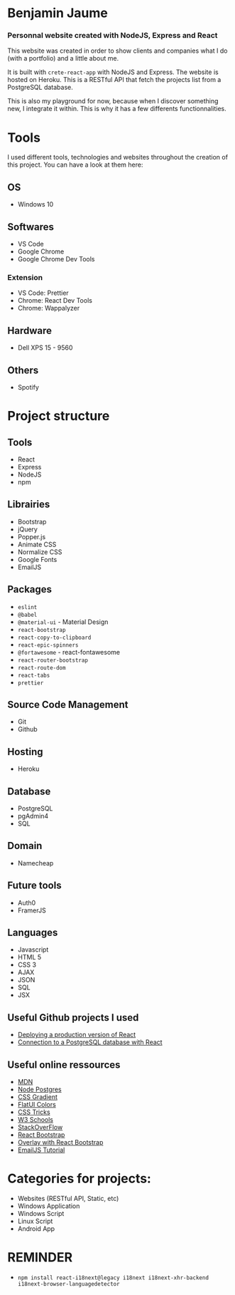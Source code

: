 # Benjamin Jaume

### Personnal website created with NodeJS, Express and React

This website was created in order to show clients and companies what I do (with a portfolio) and a little about me.

It is built with `crete-react-app` with NodeJS and Express. The website is hosted on Heroku. This is a RESTful API that fetch the projects list from a PostgreSQL database.

This is also my playground for now, because when I discover something new, I integrate it within. This is why it has a few differents functionnalities.

# Tools

I used different tools, technologies and websites throughout the creation of this project. You can have a look at them here:

## OS

- Windows 10

## Softwares

- VS Code
- Google Chrome
- Google Chrome Dev Tools

### Extension

- VS Code: Prettier
- Chrome: React Dev Tools
- Chrome: Wappalyzer

## Hardware

- Dell XPS 15 - 9560

## Others

- Spotify

# Project structure

## Tools

- React
- Express
- NodeJS
- npm

## Librairies

- Bootstrap
- jQuery
- Popper.js
- Animate CSS
- Normalize CSS
- Google Fonts
- EmailJS

## Packages

- `eslint`
- `@babel`
- `@material-ui` - Material Design
- `react-bootstrap`
- `react-copy-to-clipboard`
- `react-epic-spinners`
- `@fortawesome` - react-fontawesome
- `react-router-bootstrap`
- `react-route-dom`
- `react-tabs`
- `prettier`

## Source Code Management

- Git
- Github

## Hosting

- Heroku

## Database

- PostgreSQL
- pgAdmin4
- SQL

## Domain

- Namecheap

## Future tools

- Auth0
- FramerJS

## Languages

- Javascript
- HTML 5
- CSS 3
- AJAX
- JSON
- SQL
- JSX

## Useful Github projects I used

- [Deploying a production version of React](https://github.com/mars/heroku-cra-node)
- [Connection to a PostgreSQL database with React](https://github.com/Malldoror/react-postgres-boilerplate)

## Useful online ressources

- [MDN](https://developer.mozilla.org/en-US/)
- [Node Postgres](https://node-postgres.com/)
- [CSS Gradient](https://cssgradient.io/)
- [FlatUI Colors](https://flatuicolors.com/)
- [CSS Tricks](https://css-tricks.com/)
- [W3 Schools](https://www.w3schools.com/)
- [StackOverFlow](https://stackoverflow.com/)
- [React Bootstrap](https://react-bootstrap.github.io/)
- [Overlay with React Bootstrap](https://codesandbox.io/s/react-bootstrap-popover-dismiss-byizk)
- [EmailJS Tutorial](https://blog.mailtrap.io/react-send-email/)

# Categories for projects:

- Websites (RESTful API, Static, etc)
- Windows Application
- Windows Script
- Linux Script
- Android App

# REMINDER

- `npm install react-i18next@legacy i18next i18next-xhr-backend i18next-browser-languagedetector`
